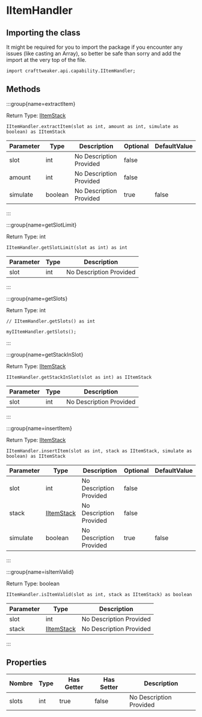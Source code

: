 # IItemHandler

## Importing the class

It might be required for you to import the package if you encounter any issues (like casting an Array), so better be safe than sorry and add the import at the very top of the file.
```zenscript
import crafttweaker.api.capability.IItemHandler;
```


## Methods

:::group{name=extractItem}

Return Type: [IItemStack](/vanilla/api/items/IItemStack)

```zenscript
IItemHandler.extractItem(slot as int, amount as int, simulate as boolean) as IItemStack
```

| Parameter | Type    | Description             | Optional | DefaultValue |
| --------- | ------- | ----------------------- | -------- | ------------ |
| slot      | int     | No Description Provided | false    |              |
| amount    | int     | No Description Provided | false    |              |
| simulate  | boolean | No Description Provided | true     | false        |


:::

:::group{name=getSlotLimit}

Return Type: int

```zenscript
IItemHandler.getSlotLimit(slot as int) as int
```

| Parameter | Type | Description             |
| --------- | ---- | ----------------------- |
| slot      | int  | No Description Provided |


:::

:::group{name=getSlots}

Return Type: int

```zenscript
// IItemHandler.getSlots() as int

myIItemHandler.getSlots();
```

:::

:::group{name=getStackInSlot}

Return Type: [IItemStack](/vanilla/api/items/IItemStack)

```zenscript
IItemHandler.getStackInSlot(slot as int) as IItemStack
```

| Parameter | Type | Description             |
| --------- | ---- | ----------------------- |
| slot      | int  | No Description Provided |


:::

:::group{name=insertItem}

Return Type: [IItemStack](/vanilla/api/items/IItemStack)

```zenscript
IItemHandler.insertItem(slot as int, stack as IItemStack, simulate as boolean) as IItemStack
```

| Parameter | Type                                        | Description             | Optional | DefaultValue |
| --------- | ------------------------------------------- | ----------------------- | -------- | ------------ |
| slot      | int                                         | No Description Provided | false    |              |
| stack     | [IItemStack](/vanilla/api/items/IItemStack) | No Description Provided | false    |              |
| simulate  | boolean                                     | No Description Provided | true     | false        |


:::

:::group{name=isItemValid}

Return Type: boolean

```zenscript
IItemHandler.isItemValid(slot as int, stack as IItemStack) as boolean
```

| Parameter | Type                                        | Description             |
| --------- | ------------------------------------------- | ----------------------- |
| slot      | int                                         | No Description Provided |
| stack     | [IItemStack](/vanilla/api/items/IItemStack) | No Description Provided |


:::


## Properties

| Nombre | Type | Has Getter | Has Setter | Description             |
| ------ | ---- | ---------- | ---------- | ----------------------- |
| slots  | int  | true       | false      | No Description Provided |

